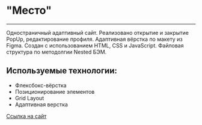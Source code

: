 # "Место"
---
Одностраничный адаптивный сайт. Реализовано открытие и закрытие PopUp, редактирование профиля.
Адаптивная вёрстка по макету из Figma. Создан с использованием HTML, CSS и JavaScript. Файловая структура по методолгии Nested БЭМ.
## Используемые технологии:
* Флексбокс-вёрстка
* Позиционирование элементов
* Grid Layout
* Адаптивная верстка

[Ссылка на сайт](https://viktordrozdov.github.io/mesto/)
